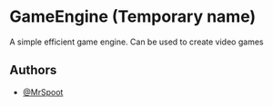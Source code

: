 # GameEngine (Temporary name)

A simple efficient game engine. Can be used to create video games


## Authors

- [@MrSpoot](https://www.github.com/MrSpoot)

